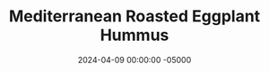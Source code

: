 ---
layout: post
title:  "Mediterranean Roasted Eggplant Hummus"
date:   2024-04-09 00:00:00 -05000
categories: 
- Recipes
- Savory Sauces
permalink: /recipes/roasted-eggplant-hummus
image: /assets/Food/Savory Sauces/Eggplant Hummus/eggplant-hummus-cover.jpg
ing: eggplanthummus-ing
facts: eggplanthummus-facts
section1: 
start2: 
section2: 
start3: 
section3: 
start4: 
section4: 
start5: 
section5: 
Prep: 10
Rest: 
Cook: 40
Source1: https://youtu.be/dhuvZMsy9pY?si=iPrkskL0DT-J7oyt
Source2: 
whisk: https://s.samsungfood.com/ai5sT
tags: 
- hummus
- spread
- dip
- dressing
- roasted eggplant
- babaganoush
- mediterranean
- feta
- olive
- chickpeas
- garbanzo beans
- almond butter
- tahini
- lemon
- garlic
- paprika
- cumin
Description: This is 50% hummus, 50% babaganoush, and 100% delicious. Roasted eggplant in hummus provides great creaminess and fantastic flavor without the need for oil. The subtle flavor of almond butter adds some necessary fats, and complements everything else perfectly. Check out my <a href="roasted-beet-hummus">Creamy Roasted Beet Hummus</a> as well for a similar concept
Instructions: 
- Cut your eggplant in half, and add to a parchment lined cookie sheet. Bake cut side down at 400F for about 40 minutes, or until eggplant is soft and collapses.<br><br>
- <center><img src="/assets/Food/Savory Sauces/Eggplant Hummus/eggplant-hummus-1.jpg" alt="" class="instruction-image"></center><br>

- Combine baked eggplant (with skin!), with the rest of the ingredients in a food processor. Blend until super smooth. Garnish with olives and feta, and transfer to an airtight container to store in the fridge<br><br>
- <center><img src="/assets/Food/Savory Sauces/Eggplant Hummus/eggplant-hummus-2.jpg" alt="" class="instruction-image"></center>
---